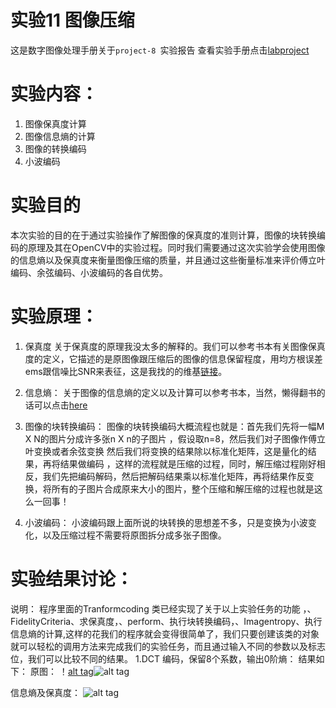 实验11 图像压缩
===============

这是数字图像处理手册关于`project-8 `实验报告
查看实验手册点击[labproject](https://drive.google.com/file/d/0BwHUE1e8o2K1bHJEeWNEQnBXYm8/edit?usp=sharing "实验手册链接地址")

实验内容：
==============
1. 图像保真度计算
2. 图像信息熵的计算
3. 图像的转换编码
4. 小波编码

实验目的
==============
本次实验的目的在于通过实验操作了解图像的保真度的准则计算，图像的块转换编码的原理及其在OpenCV中的实验过程。同时我们需要通过这次实验学会使用图像的信息熵以及保真度来衡量图像压缩的质量，并且通过这些衡量标准来评价傅立叶编码、余弦编码、小波编码的各自优势。

实验原理：
===========
1. 保真度
关于保真度的原理我没太多的解释的。我们可以参考书本有关图像保真度的定义，它描述的是原图像跟压缩后的图像的信息保留程度，用均方根误差ems跟信噪比SNR来表征，这是我找的的维基[链接](http://en.wikipedia.org/wiki/Fidelity)。

2. 信息熵：
关于图像的信息熵的定义以及计算可以参考书本，当然，懒得翻书的话可以点击[here](http://hustlg.bokee.com/1600245.html)

3. 图像的块转换编码：
图像的块转换编码大概流程也就是：首先我们先将一幅M X N的图片分成许多张n X n的子图片 ，假设取n=8，然后我们对子图像作傅立叶变换或者余弦变换
然后我们将变换的结果除以标准化矩阵，这是量化的结果，再将结果做编码 ，这样的流程就是压缩的过程，同时，解压缩过程刚好相反，我们先把编码解码，然后把解码结果乘以标准化矩阵，再将结果作反变换，将所有的子图片合成原来大小的图片，整个压缩和解压缩的过程也就是这么一回事！

4. 小波编码：
小波编码跟上面所说的块转换的思想差不多，只是变换为小波变化，以及压缩过程不需要将原图拆分成多张子图像。

实验结果讨论：
============
说明： 程序里面的Tranformcoding 类已经实现了关于以上实验任务的功能 ，、FidelityCriteria、求保真度，、perform、执行块转换编码，、Imagentropy、执行信息熵的计算,这样的花我们的程序就会变得很简单了，我们只要创建该类的对象就可以轻松的调用方法来完成我们的实验任务，而且通过输入不同的参数以及标志位，我们可以比较不同的结果。
1.DCT 编码，保留8个系数，输出0阶熵：
结果如下：
原图：
！[alt tag](https://raw.githubusercontent.com/timlentse/tranfrom-coding/master/oringnal.png)![alt tag](https://raw.githubusercontent.com/timlentse/tranfrom-coding/master/dct_8_reserve.png)

信息熵及保真度：
![alt tag](https://raw.githubusercontent.com/timlentse/tranfrom-coding/master/5.png)


